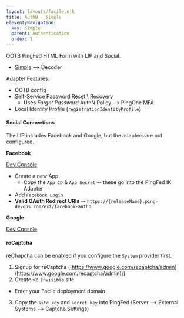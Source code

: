 ```yaml
---
layout: layouts/facile.njk
title: AuthN - Simple
eleventyNavigation:
  key: Simple
  parent: Authentication
  order: 1
---
```


OOTB PingFed HTML Form with LIP and Social.

* [Simple](.) --> Decoder

Adapter Features:
* OOTB config
* Self-Service Password Reset \ Recovery
  * Uses *Forgot Password* AuthN Policy --> PingOne MFA
* Local Identity Profile (`registrationIdentityProfile`)

#### Social Connections

The LIP includes Facebook and Google, but the adapters are not configured. 

**Facebook**

[Dev Console](https://developer.facebook.com)

* Create a new App
  * Copy the `App ID` & `App Secret` -- these go into the PingFed IK Adapter
* Add `Facebook Login`
* **Valid OAuth Redirect URIs** -- `https://{releaseName}.ping-devops.com/ext/facebook-authn`


**Google**

[Dev Console](https://console.cloud.google.com/home/dashboard)

#### reCaptcha

reChapcha can be enabled if you configure the `System` provider first.

1. Signup for reCaptcha \([https://www.google.com/recaptcha/admin](https://www.google.com/recaptcha/admin)\)
2. Create `v2 Invisible` site
  * Enter your Facile deployment domain
3. Copy the `site key` and `secret key` into PingFed (Server --> External Systems --> Captcha Settings)
